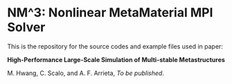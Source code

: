 # NM^3: Nonlinear MetaMaterial MPI Solver
This is the repository for the source codes and example files used in paper:

**High-Performance Large-Scale Simulation of Multi-stable Metastructures**

M. Hwang, C. Scalo, and A. F. Arrieta, *To be published*.  
